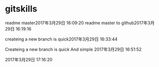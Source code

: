 # gitskills
readme master2017年3月29日 16:09:20
readme master to github2017年3月29日 16:19:16

createing a new branch is quick2017年3月29日 16:33:44

Createing a new branch is quick And simple 2017年3月29日 16:51:52

2017年3月29日 17:16:20